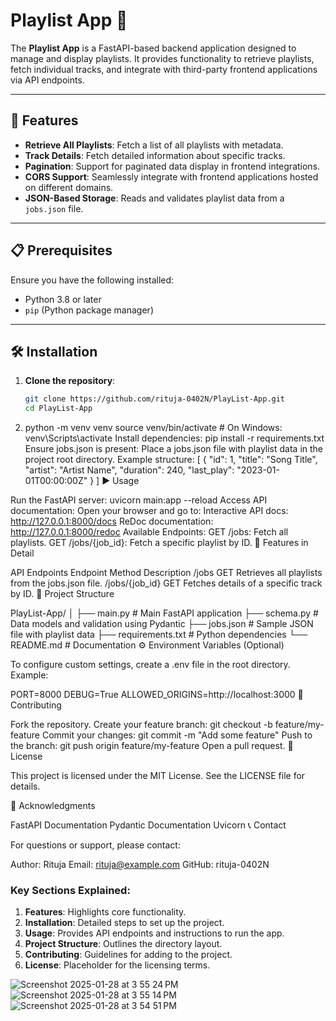 # Playlist App 🎵

The **Playlist App** is a FastAPI-based backend application designed to manage and display playlists. It provides functionality to retrieve playlists, fetch individual tracks, and integrate with third-party frontend applications via API endpoints.

---

## 🚀 Features

- **Retrieve All Playlists**: Fetch a list of all playlists with metadata.
- **Track Details**: Fetch detailed information about specific tracks.
- **Pagination**: Support for paginated data display in frontend integrations.
- **CORS Support**: Seamlessly integrate with frontend applications hosted on different domains.
- **JSON-Based Storage**: Reads and validates playlist data from a `jobs.json` file.

---

## 📋 Prerequisites

Ensure you have the following installed:
- Python 3.8 or later
- `pip` (Python package manager)

---

## 🛠️ Installation

1. **Clone the repository**:
   ```bash
   git clone https://github.com/rituja-0402N/PlayList-App.git
   cd PlayList-App

2. python -m venv venv
    source venv/bin/activate   # On Windows: venv\Scripts\activate
Install dependencies:
pip install -r requirements.txt
Ensure jobs.json is present: Place a jobs.json file with playlist data in the project root directory. Example structure:
[
  {
    "id": 1,
    "title": "Song Title",
    "artist": "Artist Name",
    "duration": 240,
    "last_play": "2023-01-01T00:00:00Z"
  }
]
▶️ Usage

Run the FastAPI server:
uvicorn main:app --reload
Access API documentation: Open your browser and go to:
Interactive API docs: http://127.0.0.1:8000/docs
ReDoc documentation: http://127.0.0.1:8000/redoc
Available Endpoints:
GET /jobs: Fetch all playlists.
GET /jobs/{job_id}: Fetch a specific playlist by ID.
🌟 Features in Detail

API Endpoints
Endpoint	Method	Description
/jobs	GET	Retrieves all playlists from the jobs.json file.
/jobs/{job_id}	GET	Fetches details of a specific track by ID.
📂 Project Structure

PlayList-App/
│
├── main.py                 # Main FastAPI application
├── schema.py               # Data models and validation using Pydantic
├── jobs.json               # Sample JSON file with playlist data
├── requirements.txt        # Python dependencies
└── README.md               # Documentation
⚙️ Environment Variables (Optional)

To configure custom settings, create a .env file in the root directory. Example:

PORT=8000
DEBUG=True
ALLOWED_ORIGINS=http://localhost:3000
🤝 Contributing

Fork the repository.
Create your feature branch:
git checkout -b feature/my-feature
Commit your changes:
git commit -m "Add some feature"
Push to the branch:
git push origin feature/my-feature
Open a pull request.
📜 License

This project is licensed under the MIT License. See the LICENSE file for details.

🙌 Acknowledgments

FastAPI Documentation
Pydantic Documentation
Uvicorn
📞 Contact

For questions or support, please contact:

Author: Rituja
Email: rituja@example.com
GitHub: rituja-0402N



### Key Sections Explained:
1. **Features**: Highlights core functionality.
2. **Installation**: Detailed steps to set up the project.
3. **Usage**: Provides API endpoints and instructions to run the app.
4. **Project Structure**: Outlines the directory layout.
5. **Contributing**: Guidelines for adding to the project.
6. **License**: Placeholder for the licensing terms.


![Screenshot 2025-01-28 at 3 55 24 PM](https://github.com/user-attachments/assets/1f978426-fd9e-4634-b45c-3c6629fefa66)
![Screenshot 2025-01-28 at 3 55 14 PM](https://github.com/user-attachments/assets/f355035a-34a7-4be3-aa48-08863197af63)
![Screenshot 2025-01-28 at 3 54 51 PM](https://github.com/user-attachments/assets/ceacbee1-6db1-49e9-991f-450c007ae824)
